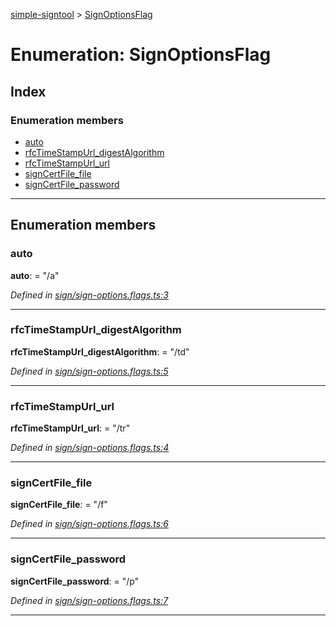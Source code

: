 [simple-signtool](../README.md) > [SignOptionsFlag](../enums/signoptionsflag.md)

# Enumeration: SignOptionsFlag

## Index

### Enumeration members

* [auto](signoptionsflag.md#auto)
* [rfcTimeStampUrl_digestAlgorithm](signoptionsflag.md#rfctimestampurl_digestalgorithm)
* [rfcTimeStampUrl_url](signoptionsflag.md#rfctimestampurl_url)
* [signCertFile_file](signoptionsflag.md#signcertfile_file)
* [signCertFile_password](signoptionsflag.md#signcertfile_password)

---

## Enumeration members

<a id="auto"></a>

###  auto

**auto**:  = "/a"

*Defined in [sign/sign-options.flags.ts:3](https://github.com/djbreen7/simple-signtool/blob/63ea9b6/src/sign/sign-options.flags.ts#L3)*

___
<a id="rfctimestampurl_digestalgorithm"></a>

###  rfcTimeStampUrl_digestAlgorithm

**rfcTimeStampUrl_digestAlgorithm**:  = "/td"

*Defined in [sign/sign-options.flags.ts:5](https://github.com/djbreen7/simple-signtool/blob/63ea9b6/src/sign/sign-options.flags.ts#L5)*

___
<a id="rfctimestampurl_url"></a>

###  rfcTimeStampUrl_url

**rfcTimeStampUrl_url**:  = "/tr"

*Defined in [sign/sign-options.flags.ts:4](https://github.com/djbreen7/simple-signtool/blob/63ea9b6/src/sign/sign-options.flags.ts#L4)*

___
<a id="signcertfile_file"></a>

###  signCertFile_file

**signCertFile_file**:  = "/f"

*Defined in [sign/sign-options.flags.ts:6](https://github.com/djbreen7/simple-signtool/blob/63ea9b6/src/sign/sign-options.flags.ts#L6)*

___
<a id="signcertfile_password"></a>

###  signCertFile_password

**signCertFile_password**:  = "/p"

*Defined in [sign/sign-options.flags.ts:7](https://github.com/djbreen7/simple-signtool/blob/63ea9b6/src/sign/sign-options.flags.ts#L7)*

___

